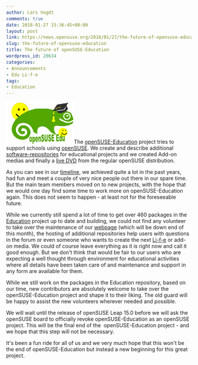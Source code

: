 ```yaml
---
author: Lars Vogdt
comments: true
date: 2018-01-27 15:36:45+00:00
layout: post
link: https://news.opensuse.org/2018/01/27/the-future-of-opensuse-education/
slug: the-future-of-opensuse-education
title: The future of openSUSE-Education
wordpress_id: 20634
categories:
- Announcements
- Edu Li-f-e
tags:
- Education
---
```


[![Logo of the openSUSE-Education](/wp-content/uploads/2007/11/opensuse-edu.png)](http://www.opensuse-education.org/)The [openSUSE-Education](https://en.opensuse.org/Portal:Education) project tries to support schools using [openSUSE](https://www.opensuse.org/). We create and describe additional [software-repositories](https://en.opensuse.org/Education_repositories) for educational projects and we created Add-on medias and finally a [live DVD](http://www.opensuse-education.org/#life) from the regular openSUSE distribution.

As you can see in our [timeline](http://www.timetoast.com/timelines/opensuse-education), we achieved quite a lot in the past years, had fun and meet a couple of very nice people out there in our spare time. But the main team members moved on to new projects, with the hope that we would one day find some time to work more on openSUSE-Education again. This does not seem to happen - at least not for the foreseeable future.

<!-- more -->

While we currently still spend a lot of time to get over 460 packages in the [Education](https://build.opensuse.org/project/show/Education) project up to date and building, we could not find any volunteer to take over the maintenance of our [webpage](http://www.opensuse-education.org/) (which will be down end of this month), the hosting of additional repositories help users with questions in the forum or even someone who wants to create the next [Li-f-e](https://en.opensuse.org/openSUSE:Education-Li-f-e) or add-on media. We could of course leave everything as it is right now and call it good enough. But we don't think that would be fair to our users who are expecting a well thought through environment for educational activities where all details have been taken care of and maintenance and support in any form are available for them.

While we still work on the packages in the Education repository, based on our time, new contributors are absolutely welcome to take over the openSUSE-Education project and shape it to their liking. The old guard will be happy to assist the new volunteers wherever needed and possible.

We will wait until the release of openSUSE Leap 15.0 before we will ask the openSUSE board to officially revoke openSUSE-Education as an openSUSE project. This will be the final end of the  openSUSE-Education project - and we hope that this step will not be necessary.

It's been a fun ride for all of us and we very much hope that this won't be the end of openSUSE-Education but instead a new beginning for this great project.

